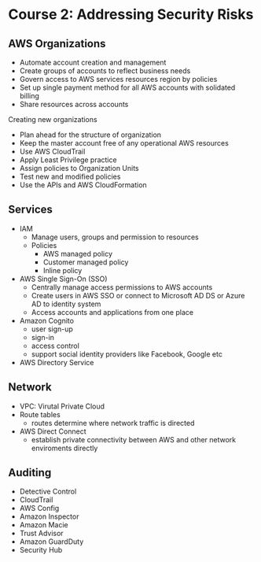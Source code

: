# Course 2: Addressing Security Risks

## AWS Organizations
- Automate account creation and management
- Create groups of accounts to reflect business needs
- Govern access to AWS services resources region by policies
- Set up single payment method for all AWS accounts with solidated billing
- Share resources across accounts

Creating new organizations
- Plan ahead for the structure of organization
- Keep the master account free of any operational AWS resources
- Use AWS CloudTrail
- Apply Least Privilege practice 
- Assign policies to Organization Units
- Test new and modified policies
- Use the APIs and AWS CloudFormation

## Services
- IAM
  - Manage users, groups and permission to resources
  - Policies
    - AWS managed policy
    - Customer managed policy
    - Inline policy
- AWS Single Sign-On (SSO)
  - Centrally manage access permissions to AWS accounts
  - Create users in AWS SSO or connect to Microsoft AD DS or Azure AD to identity system
  - Access accounts and applications from one place
- Amazon Cognito
  - user sign-up
  - sign-in
  - access control
  - support social identity providers like Facebook, Google etc
- AWS Directory Service

## Network
- VPC: Virutal Private Cloud
- Route tables
  - routes determine where network traffic is directed
- AWS Direct Connect
  - establish private connectivity between AWS and other network enviroments directly

## Auditing
- Detective Control
- CloudTrail
- AWS Config
- Amazon Inspector
- Amazon Macie
- Trust Advisor
- Amazon GuardDuty
- Security Hub